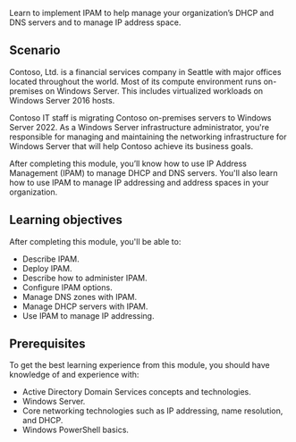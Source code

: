 Learn to implement IPAM to help manage your organization’s DHCP and DNS servers and to manage IP address space.

## Scenario

Contoso, Ltd. is a financial services company in Seattle with major offices located throughout the world. Most of its compute environment runs on-premises on Windows Server. This includes virtualized workloads on Windows Server 2016 hosts.

Contoso IT staff is migrating Contoso on-premises servers to Windows Server 2022. As a Windows Server infrastructure administrator, you're responsible for managing and maintaining the networking infrastructure for Windows Server that will help Contoso achieve its business goals.

After completing this module, you’ll know how to use IP Address Management (IPAM) to manage DHCP and DNS servers. You'll also learn how to use IPAM to manage IP addressing and address spaces in your organization.

## Learning objectives

After completing this module, you'll be able to:

- Describe IPAM.
- Deploy IPAM.
- Describe how to administer IPAM.
- Configure IPAM options.
- Manage DNS zones with IPAM.
- Manage DHCP servers with IPAM.
- Use IPAM to manage IP addressing.

## Prerequisites

To get the best learning experience from this module, you should have knowledge of and experience with:

- Active Directory Domain Services concepts and technologies.
- Windows Server.
- Core networking technologies such as IP addressing, name resolution, and DHCP.
- Windows PowerShell basics.
